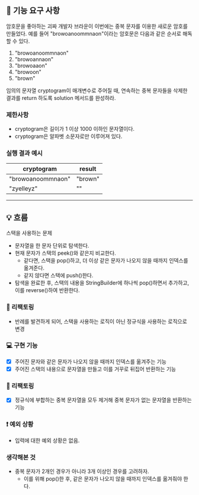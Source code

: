 ## 🚀 기능 요구 사항

암호문을 좋아하는 괴짜 개발자 브라운이 이번에는 중복 문자를 이용한 새로운 암호를 만들었다. 예를 들어 "browoanoommnaon"이라는 암호문은 다음과 같은 순서로 해독할 수 있다.

1. "browoanoommnaon"
2. "browoannaon"
3. "browoaaon"
4. "browoon"
5. "brown"

임의의 문자열 cryptogram이 매개변수로 주어질 때, 연속하는 중복 문자들을 삭제한 결과를 return 하도록 solution 메서드를 완성하라.

### 제한사항

- cryptogram은 길이가 1 이상 1000 이하인 문자열이다.
- cryptogram은 알파벳 소문자로만 이루어져 있다.

### 실행 결과 예시

| cryptogram | result |
| --- | --- |
| "browoanoommnaon" | "brown" |
| "zyelleyz" | "" |

---

## 💡 흐름
스택을 사용하는 문제

- 문자열을 한 문자 단위로 탐색한다.
- 현재 문자가 스택의 peek()와 같은지 비교한다.
  - 같다면, 스택을 pop()하고, 더 이상 같은 문자가 나오지 않을 때까지 인덱스를 옮겨준다.
  - 같지 않다면 스택에 push()한다.
- 탐색을 완료한 후, 스택의 내용을 StringBuilder에 하나씩 pop()하면서 추가하고, 이를 reverse()하여 반환한다.

### 🔧 리팩토링
- 반례를 발견하게 되어, 스택을 사용하는 로직이 아닌 정규식을 사용하는 로직으로 변경

### 💻 구현 기능

- [x] 주어진 문자와 같은 문자가 나오지 않을 때까지 인덱스를 옮겨주는 기능
- [x] 주어진 스택의 내용으로 문자열을 만들고 이를 거꾸로 뒤집어 반환하는 기능

### 🔧 리팩토링
- [x] 정규식에 부합하는 중복 문자열을 모두 제거해 중복 문자가 없는 문자열을 반환하는 기능

### ❗️ 예외 상황
- 입력에 대한 예외 상황은 없음.

### 생각해본 것
- 중복 문자가 2개인 경우가 아니라 3개 이상인 경우를 고려하자.
  - 이를 위해 pop()한 후, 같은 문자가 나오지 않을 때까지 인덱스를 옮겨줘야 한다.